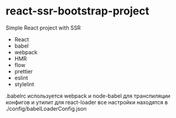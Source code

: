 # react-ssr-bootstrap-project

Simple React project with SSR
- React
- babel
- webpack
- HMR
- flow
- prettier
- eslint
- stylelint

.babelrc используется webpack и node-babel для транспиляции конфигов и утилит
для react-loader все настройки находятся в ./config/babelLoaderConfig.json